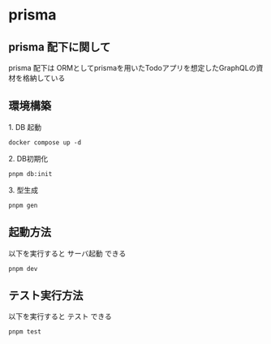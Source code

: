 # prisma

## prisma 配下に関して

prisma 配下は ORMとしてprismaを用いたTodoアプリを想定したGraphQLの資材を格納している

## 環境構築

1\. DB 起動

```
docker compose up -d
```

2\. DB初期化

```
pnpm db:init
```

3\. 型生成

```
pnpm gen
```

## 起動方法

以下を実行すると サーバ起動 できる

```
pnpm dev
```

## テスト実行方法

以下を実行すると テスト できる

```
pnpm test
```
